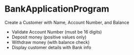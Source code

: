 # BankApplicationProgram

Create a Customer with Name, Account Number, and Balance
- Validate Account Number (must be 16 digits)
- Deposit money (positive values only)
- Withdraw money (with balance check)
- Display customer details with Bank info
